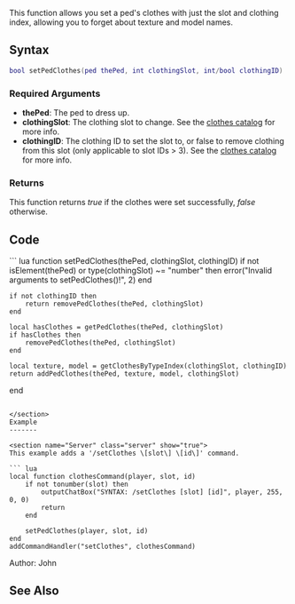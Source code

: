 <lowercasetitle/>

This function allows you set a ped's clothes with just the slot and clothing index, allowing you to forget about texture and model names.

Syntax
------

``` lua
bool setPedClothes(ped thePed, int clothingSlot, int/bool clothingID)
```

### Required Arguments

-   **thePed**: The ped to dress up.
-   **clothingSlot**: The clothing slot to change. See the [clothes catalog](/docs/CJ_Clothes.md "wikilink") for more info.
-   **clothingID**: The clothing ID to set the slot to, or false to remove clothing from this slot (only applicable to slot IDs &gt; 3). See the [clothes catalog](/docs/CJ_Clothes.md "wikilink") for more info.

### Returns

This function returns *true* if the clothes were set successfully, *false* otherwise.

Code
----

<section show="true">
``` lua
function setPedClothes(thePed, clothingSlot, clothingID)
    if not isElement(thePed) or type(clothingSlot) ~= "number" then
        error("Invalid arguments to setPedClothes()!", 2)
    end
    
    if not clothingID then
        return removePedClothes(thePed, clothingSlot)
    end
    
    local hasClothes = getPedClothes(thePed, clothingSlot) 
    if hasClothes then
        removePedClothes(thePed, clothingSlot)
    end
    
    local texture, model = getClothesByTypeIndex(clothingSlot, clothingID)
    return addPedClothes(thePed, texture, model, clothingSlot)
end
```

</section>
Example
-------

<section name="Server" class="server" show="true">
This example adds a '/setClothes \[slot\] \[id\]' command.

``` lua
local function clothesCommand(player, slot, id)
    if not tonumber(slot) then
        outputChatBox("SYNTAX: /setClothes [slot] [id]", player, 255, 0, 0)
        return
    end
    
    setPedClothes(player, slot, id)
end
addCommandHandler("setClothes", clothesCommand)
```

</section>
Author: John

See Also
--------
